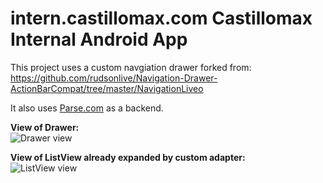 intern.castillomax.com
Castillomax Internal Android App
======================

This project uses a custom navgiation drawer forked from:
https://github.com/rudsonlive/Navigation-Drawer-ActionBarCompat/tree/master/NavigationLiveo

It also uses <a href="https://parse.com/" title="Parse.com">Parse.com</a> as a backend.

<b>View of Drawer:</b>
<br>
<img src="http://leonelatencio.com/wp-content/uploads/2015/01/Menu.png" title="Drawer view" />

<b>View of ListView already expanded by custom adapter:</b>
<br>
<img src="http://leonelatencio.com/wp-content/uploads/2015/01/ListView-e1420318045788.png" title="ListView view" />
